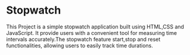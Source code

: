 # Stopwatch
This Project is a simple stopwatch application built using HTML,CSS and JavaScript. It provide users with a convenient tool for measuring time intervals accurately.The stopwatch feature start,stop and reset functionalities, allowing users to easily track time durations.
